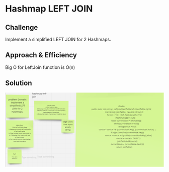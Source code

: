# Hashmap LEFT JOIN


## Challenge

Implement a simplified LEFT JOIN for 2 Hashmaps.

## Approach & Efficiency

Big O for LeftJoin function is O(n)

## Solution

![LEFT JOIN](./lefttojoin.png)
